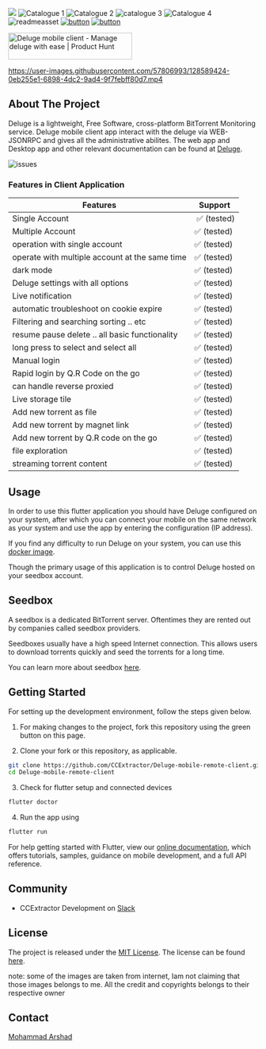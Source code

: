 ![](https://i.imgur.com/emdyzUf.png)
![Catalogue 1](https://i.imgur.com/AcsglH8.png)
![Catalogue 2](https://i.imgur.com/b3d5lCs.png)
![catalogue 3](https://i.imgur.com/X2AG1mA.png)
![Catalogue 4](https://i.imgur.com/qhCSXlH.png)
![readmeasset](https://user-images.githubusercontent.com/57806993/123543677-5efd5580-d76d-11eb-8213-e6f54188cdae.png)
[![button](https://play.google.com/intl/en_us/badges/static/images/badges/en_badge_web_generic.png)](https://play.google.com/store/apps/details?id=com.cc_extractor.deluge_client)
[![button](https://www.gyaantapari.com/wp-content/uploads/2020/02/download-here.png)](https://github.com/CCExtractor/Deluge-mobile-remote-client/releases)

<a href="https://www.producthunt.com/posts/deluge-mobile-client?utm_source=badge-featured&utm_medium=badge&utm_souce=badge-deluge-mobile-client" target="_blank"><img src="https://api.producthunt.com/widgets/embed-image/v1/featured.svg?post_id=304533&theme=dark" alt="Deluge mobile client - Manage deluge with ease | Product Hunt" style="width: 250px; height: 54px;" width="250" height="54" /></a>








https://user-images.githubusercontent.com/57806993/128589424-0eb255e1-6898-4dc2-9ad4-9f7febff80d7.mp4







## About The Project
Deluge is a lightweight, Free Software, cross-platform BitTorrent Monitoring service.
    Deluge mobile client app interact with the deluge via WEB-JSONRPC and gives all the  administrative abilites. The web app and Desktop app and other relevant documentation can be found at
    <a href="https://deluge-torrent.org" target="_blank">Deluge</a>.
  
  ![issues](https://img.shields.io/github/issues/CCExtractor/Deluge-mobile-remote-client)

### Features in Client Application
| Features                                       | Support         |
|------------------------------------------------|-----------------|
| Single Account                                 |  ✅ (tested)     |
| Multiple Account                               | ✅ (tested)      |
| operation with single account                  | ✅ (tested)      |
| operate with multiple account at the same time | ✅ (tested)      |
| dark mode                                      | ✅ (tested)      |
| Deluge settings with all options               | ✅ (tested)      |
| Live notification                              | ✅ (tested)      |
| automatic troubleshoot on cookie expire        | ✅ (tested)      |
| Filtering and searching sorting .. etc         | ✅ (tested)      |
| resume pause delete .. all basic functionality | ✅ (tested)      |
| long press to select and select all            | ✅ (tested)      |
| Manual login                                   | ✅ (tested)      |
| Rapid login by Q.R Code on the go              | ✅ (tested)      |
| can handle reverse proxied                     | ✅ (tested)      |
| Live storage tile                              | ✅ (tested)      |
| Add new torrent as file                        | ✅ (tested)      |
| Add new torrent by magnet link                 | ✅ (tested)      |
| Add new torrent by Q.R code on the go          | ✅ (tested)      |
| file exploration                               |✅ (tested)  
| streaming torrent content                      | ✅ (tested)  |

## Usage

In order to use this flutter application you should have Deluge configured on your system, after which you can connect your mobile on the same network as your system and use the app by entering the configuration (IP address).

If you find any difficulty to run Deluge on your system, you can use this [docker image](https://hub.docker.com/r/linuxserver/deluge).

Though the primary usage of this application is to control Deluge hosted on your seedbox account.

## Seedbox

A seedbox is a dedicated BitTorrent server. Oftentimes they are rented out by companies called seedbox providers.

Seedboxes usually have a high speed Internet connection. This allows users to download torrents quickly and seed the torrents for a long time.

You can learn more about seedbox [here](https://en.wikipedia.org/wiki/Seedbox).




## Getting Started

For setting up the development environment, follow the steps given below.

1. For making changes to the project, fork this repository using the green button on this page.

2. Clone your fork or this repository, as applicable.

```bash
git clone https://github.com/CCExtractor/Deluge-mobile-remote-client.git
cd Deluge-mobile-remote-client
```

3. Check for flutter setup and connected devices

```bash
flutter doctor
```

4. Run the app using 
```bash
flutter run 
```

For help getting started with Flutter, view our
[online documentation](https://flutter.dev/docs), which offers tutorials,
samples, guidance on mobile development, and a full API reference.

## Community

* CCExtractor Development on [Slack](https://rhccgsoc15.slack.com/)

## License

The project is released under the [MIT License](http://www.opensource.org/licenses/mit-license.php). The license can be found [here](LICENSE).




note: some of the images are taken from internet, Iam not claiming that those images belongs to me. All the credit and copyrights belongs to their respective owner
## Contact
<a href="https://www.linkedin.com/in/arshadverified/" target="_blank">Mohammad Arshad</a>



